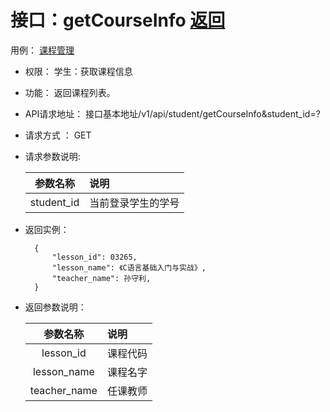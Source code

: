 ﻿<!-- markdownlint-disable MD033-->
<!-- 禁止MD033类型的警告 https://www.npmjs.com/package/markdownlint -->

# 接口：getCourseInfo  [返回](../../../README.md)
用例： [课程管理](../../UseCaseSpecification/users/课程管理.md)

- 权限：
    学生：获取课程信息

- 功能：
    返回课程列表。

- API请求地址：
   接口基本地址/v1/api/student/getCourseInfo&student_id=?

- 请求方式 ：
    GET

- 请求参数说明:

  |参数名称|说明|
  |:---------:|:--------------------------------------------------------|
  |student_id|当前登录学生的学号|

- 返回实例：

        {
            "lesson_id": 03265,
            "lesson_name": 《C语言基础入门与实战》,
            "teacher_name": 孙守利,
        }

- 返回参数说明：

  |参数名称|说明|
  |:---------:|:--------------------------------------------------------|
  |lesson_id|课程代码|
  |lesson_name|课程名字|
  |teacher_name|任课教师|
